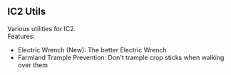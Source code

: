## IC2 Utils
Various utilities for IC2.  
Features:  
- Electric Wrench (New): The better Electric Wrench  
- Farmland Trample Prevention: Don't trample crop sticks when walking over them  